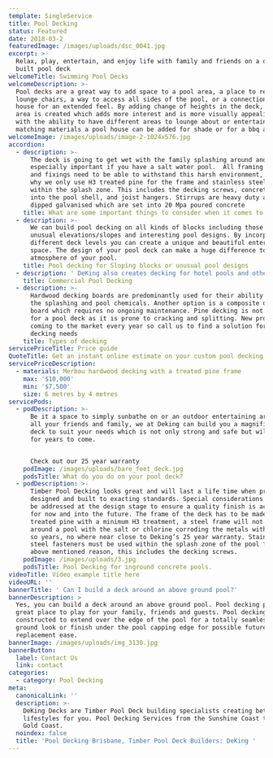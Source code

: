 ```yaml
---
template: SingleService
title: Pool Decking
status: Featured
date: 2018-03-2
featuredImage: /images/uploads/dsc_0041.jpg
excerpt: >-
  Relax, play, entertain, and enjoy life with family and friends on a quality
  built pool deck
welcomeTitle: Swimming Pool Decks
welcomeDescription: >-
  Pool decks are a great way to add space to a pool area, a place to relax on
  lounge chairs, a way to access all sides of the pool, or a connection to the
  house for an extended feel. By adding change of heights in the deck, a new
  area is created which adds more interest and is more visually appealing along
  with the ability to have different areas to lounge about or entertain on. With
  matching materials a pool house can be added for shade or for a bbq area
welcomeImage: /images/uploads/image-2-1024x576.jpg
accordion:
  - description: >-
      The deck is going to get wet with the family splashing around and it’s
      especially important if you have a salt water pool.  All framing timbers
      and fixings need to be able to withstand this harsh environment, which is
      why we only use H3 treated pine for the frame and stainless steel fixings
      within the splash zone. This includes the decking screws, concrete anchors
      into the pool shell, and joist hangers. Stirrups are heavy duty and hot
      dipped galvanised which are set into 20 Mpa poured concrete
    title: What are some important things to consider when it comes to pool decking?
  - description: >-
      We can build pool decking on all kinds of blocks including those with
      unusual elevations/slopes and interesting pool designs. By incorporating
      different deck levels you can create a unique and beautiful entertaining
      space. The design of your pool deck can make a huge difference to the
      atmosphere of your pool.
    title: Pool decking for Sloping blocks or unusual pool designs
  - description: ' DeKing also creates decking for hotel pools and other commercial swimming pools. Check out our commercial page for more information https://dekingdecks.com.au/services/commercial-decking/ '
    title: Commercial Pool Decking
  - description: >-
      Hardwood decking boards are predominantly used for their ability to handle
      the splashing and pool chemicals. Another option is a composite decking
      board which requires no ongoing maintenance. Pine decking is not advised
      for a pool deck as it is prone to cracking and splitting. New products are
      coming to the market every year so call us to find a solution for your
      decking needs 
    title: Types of decking
servicePriceTitle: Price guide
QuoteTitle: Get an instant online estimate on your custom pool decking
servicePriceDescription:
  - materials: Merbau hardwood decking with a treated pine frame
    max: '$10,000'
    min: '$7,500'
    size: 6 metres by 4 metres
servicePods:
  - podDescription: >-
      Be it a space to simply sunbathe on or an outdoor entertaining area for
      all your friends and family, we at Deking can build you a magnificent pool
      deck to suit your needs which is not only strong and safe but will last
      for years to come.


      Check out our 25 year warranty
    podImage: /images/uploads/bare_feet_deck.jpg
    podsTitle: What do you do on your pool deck?
  - podDescription: >-
      Timber Pool Decking looks great and will last a life time when properly
      designed and built to exacting standards. Special considerations need to
      be addressed at the design stage to ensure a quality finish is achieved
      for now and into the future. The frame of the deck has to be made of
      treated pine with a minimum H3 treatment, a steel frame will not last
      around a pool with the salt or chlorine corroding the metals within 5 or
      so years, no where near close to Deking’s 25 year warranty. Stainless
      steel fasteners must be used within the splash zone of the pool for the
      above mentioned reason, this includes the decking screws.
    podImage: /images/uploads/3.jpg
    podsTitle: Pool Decking for inground concrete pools.
videoTitle: Video example title here
videoURL: ''
bannerTitle: ' Can I build a deck around an above ground pool?'
bannerDescription: >
  Yes, you can build a deck around an above ground pool. Pool decking provides a
  great place to play for your family, friends and guests. Pool decking can be
  constructed to extend over the edge of the pool for a totally seamless in
  ground look or finish under the pool capping edge for possible future liner
  replacement ease. 
bannerImage: /images/uploads/img_3130.jpg
bannerButton:
  label: Contact Us
  link: contact
categories:
  - category: Pool Decking
meta:
  canonicalLink: ''
  description: >-
    DeKing Decks are Timber Pool Deck building specialists creating better
    lifestyles for you. Pool Decking Services from the Sunshine Coast to the
    Gold Coast.
  noindex: false
  title: 'Pool Decking Brisbane, Timber Pool Deck Builders: DeKing '
---
```


